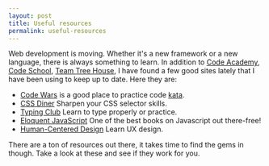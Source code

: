 ```yaml
---
layout: post
title: Useful resources
permalink: useful-resources
---
```


Web development is moving. Whether it's a new framework or a new language, there is always something to learn. In addition to [Code Academy](http://codeacademy.com), [Code School](http://codeschool.com), [Team Tree House](http://teamtreehouse.com), I have found a few good sites lately that I have been using to keep up to date. Here they are:

- [Code Wars](http://www.codewars.com/) is a good place to practice code [kata](https://en.wikipedia.org/wiki/Kata).
- [CSS Diner](https://flukeout.github.io/#) Sharpen your CSS selector skills.
- [Typing Club](https://www.typingclub.com/) Learn to type properly or practice.
- [Eloquent JavaScript](http://eloquentjavascript.net/) One of the best books on Javascript out there-free!
- [Human-Centered Design](https://www.coursera.org/learn/human-computer-interaction) Learn UX design.

There are a ton of resources out there, it takes time to find the gems in though. Take a look at these and see if they work for you.